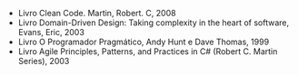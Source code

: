 
+ Livro Clean Code. Martin, Robert. C, 2008
+ Livro Domain-Driven Design: Taking complexity in the heart of software, Evans, Eric, 2003
+ Livro O Programador Pragmático, Andy Hunt e Dave Thomas, 1999
+ Livro Agile Principles, Patterns, and Practices in C# (Robert C. Martin Series), 2003
